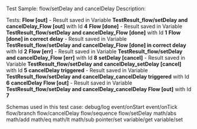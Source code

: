 Test Sample: flow/setDelay and cancelDelay
Description: 

Tests:
	**Flow [out]** - Result saved in Variable **TestResult_flow/setDelay and cancelDelay_Flow [out]** with Id **4**
	**Flow [done]** - Result saved in Variable **TestResult_flow/setDelay and cancelDelay_Flow [done]** with Id **1**
	**Flow [done] 
in correct delay** - Result saved in Variable **TestResult_flow/setDelay and cancelDelay_Flow [done] 
in correct delay** with Id **2**
	**Flow [err]** - Result saved in Variable **TestResult_flow/setDelay and cancelDelay_Flow [err]** with Id **8**
	**setDelay [cancel]** - Result saved in Variable **TestResult_flow/setDelay and cancelDelay_setDelay [cancel]** with Id **5**
	**cancelDelay triggered** - Result saved in Variable **TestResult_flow/setDelay and cancelDelay_cancelDelay triggered** with Id **6**
	**cancelDelay 
Flow [out]** - Result saved in Variable **TestResult_flow/setDelay and cancelDelay_cancelDelay 
Flow [out]** with Id **7**

Schemas used in this test case:
	debug/log
	event/onStart
	event/onTick
	flow/branch
	flow/cancelDelay
	flow/sequence
	flow/setDelay
	math/abs
	math/add
	math/eq
	math/lt
	math/sub
	pointer/set
	variable/get
	variable/set

